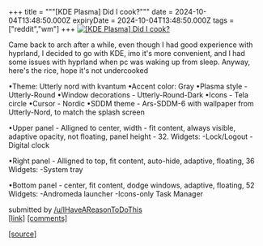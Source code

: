 +++
title = """[KDE Plasma] Did I cook?"""
date = 2024-10-04T13:48:50.000Z
expiryDate = 2024-10-04T13:48:50.000Z
tags = ["reddit","wm"]
+++
[![[KDE Plasma] Did I cook?](https://preview.redd.it/121aafe0vqsd1.png?width=640&crop=smart&auto=webp&s=d2d34293e8aa6516c78de823a9bfacb6bc3b87fb "[KDE Plasma] Did I cook?")](https://www.reddit.com/r/unixporn/comments/1fvzlin/kde_plasma_did_i_cook/)

Came back to arch after a while, even though I had good experience with hyprland, I decided to go with KDE, imo it's more convenient, and I had some issues with hyprland when pc was waking up from sleep. Anyway, here's the rice, hope it's not undercooked

•Theme: Utterly nord with kvantum •Accent color: Gray •Plasma style - Utterly-Round •Window decorations - Utterly-Round-Dark •Icons - Tela circle •Cursor - Nordic •SDDM theme - Ars-SDDM-6 with wallpaper from Utterly-Nord, to match the splash screen

•Upper panel - Alligned to center, width - fit content, always visible, adaptive opacity, not floating, panel height - 32. Widgets: -Lock/Logout -Digital clock

•Right panel - Alligned to top, fit content, auto-hide, adaptive, floating, 36 Widgets: -System tray

•Bottom panel - center, fit content, dodge windows, adaptive, floating, 52 Widgets: -Andromeda launcher -Icons-only Task Manager

submitted by [/u/IHaveAReasonToDoThis](https://www.reddit.com/user/IHaveAReasonToDoThis)  
[\[link\]](https://i.redd.it/121aafe0vqsd1.png) [\[comments\]](https://www.reddit.com/r/unixporn/comments/1fvzlin/kde_plasma_did_i_cook/)

[[source]](https://www.reddit.com/r/unixporn/comments/1fvzlin/kde_plasma_did_i_cook/)
